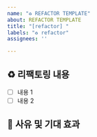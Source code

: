 ```yaml
---
name: "♻️ REFACTOR TEMPLATE"
about: REFACTOR TEMPLATE
title: "[refactor] "
labels: "♻️ refactor"
assignees: ''

---
```


## ♻️ 리팩토링 내용
- [ ] 내용 1
- [ ] 내용 2

## 🎯 사유 및 기대 효과
